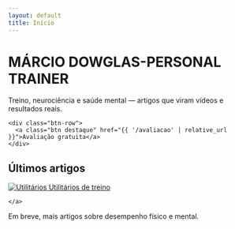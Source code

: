 ```yaml
---
layout: default
title: Início
---
```


<div class="hero" style="background-image:url('{{ "/assets/hero.jpg" | relative_url }}')">
  <div class="hero-inner">
    <h1>MÁRCIO DOWGLAS-PERSONAL TRAINER</h1>
    <p>Treino, neurociência e saúde mental — artigos que viram vídeos e resultados reais.</p>

    <div class="btn-row">
      <a class="btn destaque" href="{{ '/avaliacao' | relative_url }}">Avaliação gratuita</a>
    </div>
  </div>
</div>

<section class="ultimos">
  <h2>Últimos artigos</h2>

  <div class="social-area">
    <a href="{{ '/utilitarios' | relative_url }}" class="social-link recurso-link">
  <img src="{{ '/assets/recursos.svg' | relative_url }}" alt="Utilitários">
  <span>Utilitários de treino</span>
</a>
    
    </a>
  </div>

  <p>Em breve, mais artigos sobre desempenho físico e mental.</p>
</section>
